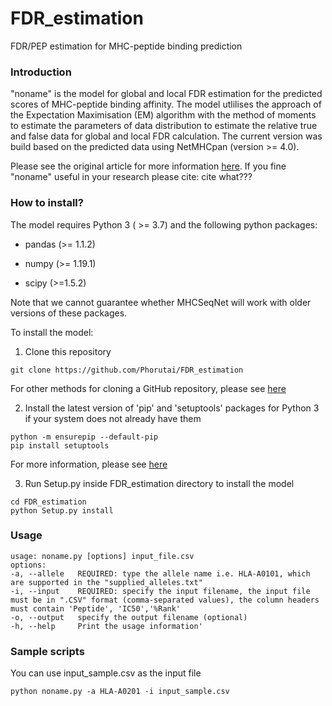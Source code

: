 # FDR_estimation
FDR/PEP estimation for MHC-peptide binding prediction
### **Introduction**
"noname" is the model for global and local FDR estimation for the predicted scores of MHC-peptide binding affinity. The model utlilises the approach of the Expectation Maximisation (EM) algorithm with the method of moments to estimate the parameters of data distribution to estimate the relative true and false data for global and local FDR calculation. The current version was build based on the predicted data using NetMHCpan (version >= 4.0). 

Please see the original article for more information [here](link).
If you fine "noname" useful in your research please cite:
cite what???
### **How to install?**
The model requires Python 3 ( >= 3.7) and the following python packages:

- pandas (>= 1.1.2)

- numpy (>= 1.19.1)

- scipy (>=1.5.2)

Note that we cannot guarantee whether MHCSeqNet will work with older versions of these packages.

To install the model:

1. Clone this repository
```
git clone https://github.com/Phorutai/FDR_estimation
```
For other methods for cloning a GitHub repository, please see  [here](https://help.github.com/articles/cloning-a-repository/)

2. Install the latest version of 'pip' and 'setuptools' packages for Python 3 if your system does not already have them
```
python -m ensurepip --default-pip
pip install setuptools
```
For more information, please see [here](https://packaging.python.org/tutorials/installing-packages/#install-pip-setuptools-and-wheel)

3.  Run Setup.py inside FDR_estimation directory to install the model
```
cd FDR_estimation
python Setup.py install
```

### **Usage**
```
usage: noname.py [options] input_file.csv
options:
-a, --allele   REQUIRED: type the allele name i.e. HLA-A0101, which are supported in the "supplied_alleles.txt"
-i, --input    REQUIRED: specify the input filename, the input file must be in ".CSV" format (comma-separated values), the column headers must contain 'Peptide', 'IC50','%Rank'
-o, --output   specify the output filename (optional)
-h, --help     Print the usage information'
```

### **Sample scripts**
You can use input_sample.csv as the input file
```
python noname.py -a HLA-A0201 -i input_sample.csv
```
